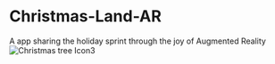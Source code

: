 # Christmas-Land-AR
A app sharing the holiday sprint through the joy of Augmented Reality
![Christmas tree Icon3](https://user-images.githubusercontent.com/59455549/141838273-51c79a46-b873-4549-8c85-0451d5da9864.png)
